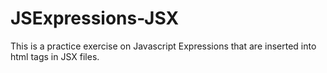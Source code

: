 # JSExpressions-JSX

This is a practice exercise on Javascript Expressions that are inserted into html tags in JSX files.

